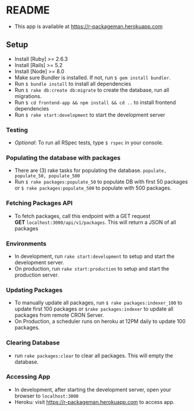 # README

* This app is available at https://r-packageman.herokuapp.com

## Setup
* Install [Ruby] >= 2.6.3
* Install [Rails] >= 5.2
* Install [Node] >= 8.0
* Make sure Bundler is installed. If not, run ```$ gem install bundler```.
* Run ```$ bundle install``` to install all dependencies
* Run ```$ rake db:create db:migrate``` to create the database, run all migrations.
* Run ```$ cd frontend-app && npm install && cd ..``` to install frontend dependencies
* Run ```$ rake start:development``` to start the development server

### Testing
* _Optional_: To run all RSpec tests, type ```$ rspec``` in your console.

### Populating the database with packages
* There are (3) rake tasks for populating the database. ```populate, populate_50, populate_500```
* Run ```$ rake packages:populate_50``` to populate DB with first 50 packages or ```$ rake packages:populate_500``` to populate with 500 packages.


### Fetching Packages API
* To fetch packages, call this endpoint with a GET request <br/> **GET** ```localhost:3000/api/v1/packages```. This will return a JSON of all packages  <br/>


### Environments
* In development, run ```rake start:development``` to setup and start the development server.
* On production, run ```rake start:production``` to setup and start the production server.

### Updating Packages
* To manually update all packages, run ```$ rake packages:indexer_100``` to update first 100 packages or ```$rake packages:indexer``` to update all packages from remote CRON Server.<br/>
* On Production, a scheduler runs on heroku at 12PM daily to update 100 packages.


### Clearing Database
* run ```rake packages:clear``` to clear all packages. This will empty the database.

### Accessing App
* In development, after starting the development server, open your browser to ```localhost:3000```
* Heroku: visit https://r-packageman.herokuapp.com to access app.
